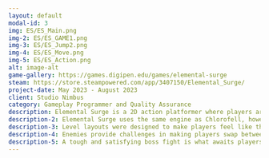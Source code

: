 ```yaml
---
layout: default
modal-id: 3
img: ES/ES_Main.png
img-2: ES/ES_GAME1.png
img-3: ES/ES_Jump2.png
img-4: ES/ES_Move.png
img-5: ES/ES_Action.png
alt: image-alt
game-gallery: https://games.digipen.edu/games/elemental-surge
steam: https://store.steampowered.com/app/3407150/Elemental_Surge/
project-date: May 2023 - August 2023
client: Studio Nimbus
category: Gameplay Programmer and Quality Assurance
description: Elemental Surge is a 2D action platformer where players are tasked with ascending the tower and defeating the elemental guards of a once-mighty but fallen king.
description-2: Elemental Surge uses the same engine as Chlorofell, however, it has been slightly altered and improved to handle 2D games more efficiently. The physics were also altered to work in a side-scrolling environment.
description-3: Level layouts were designed to make players feel like they were truly exploring the castle while ascending it. Dangers lurked in the form of enemies and spike pits, but there were also treasures to be found in the form of elemental powers that helped in level traversal. Some parts of the levels were designed to have players swap between elemental forms to complete platforming puzzles.
description-4: Enemies provide challenges in making players swap between elemental forms to maximize the damage dealt. Each form has a unique way of attacking and moving, so players learn the best ways to handle their foes. Enemies also keep players thinking by changing their elemental type while in combat. This keeps combat fresh and prevents players from spamming certain elements for easy victories.
description-5: A tough and satisfying boss fight is what awaits players at the top of the evil king’s tower. This fight was designed and balanced to test players’ knowledge of the game mechanics. From changing the boss’s attack patterns to changing how the boss moves, many alterations have been made to this final fight.
---
```

